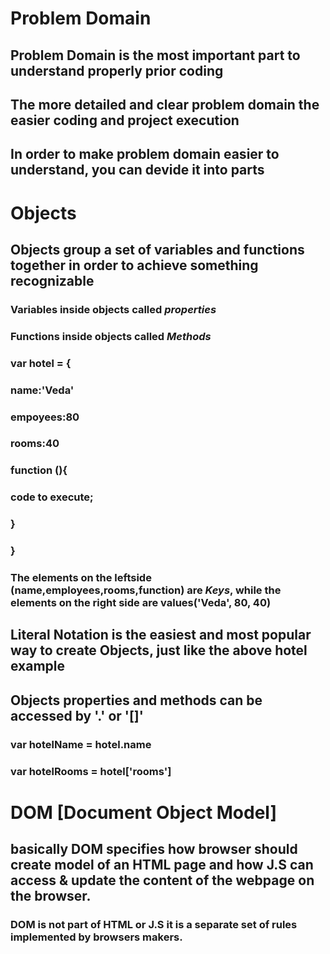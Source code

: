 # Problem Domain

## Problem Domain is the most important part to understand properly prior coding

## The more detailed and clear problem domain the easier coding and project execution

## In order to make problem domain easier to understand, you can devide it into parts

# Objects

## Objects group a set of variables and functions together in order to achieve something recognizable

### Variables inside objects called *properties*

### Functions inside objects called *Methods*

### var hotel = {
### name:'Veda'
### empoyees:80
### rooms:40
### function (){
###   code to execute;
###   }
### }

### The elements on the leftside (name,employees,rooms,function) are *Keys*, while the elements on the right side are values('Veda', 80, 40)


## Literal Notation is the easiest and most popular way to create Objects, just like the above hotel example

## Objects properties and methods can be accessed by '.' or '[]'
### var hotelName = hotel.name
### var hotelRooms = hotel['rooms']


# DOM [Document Object Model]
## basically DOM specifies how browser should create model of an HTML page and how J.S can access & update the content of the webpage on the browser.

### DOM is not part of HTML or J.S it is a separate set of rules implemented by browsers makers.